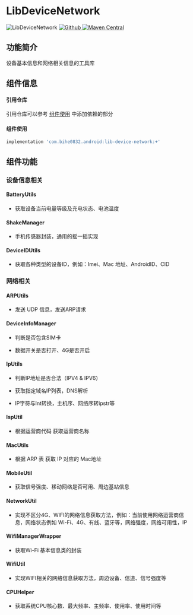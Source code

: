 # LibDeviceNetwork

![LibDeviceNetwork](https://img.shields.io/badge/AndroidAppFactory-LibDeviceNetwork-brightgreen)
[ ![Github](https://img.shields.io/badge/Github-LibDeviceNetwork-brightgreen?style=social) ](https://github.com/bihe0832/AndroidAppFactory/tree/master/LibDeviceNetwork)
[ ![Maven Central](https://img.shields.io/maven-central/v/com.bihe0832.android/lib-device-network) ](https://search.maven.org/artifact/com.bihe0832.android/lib-device-network)

## 功能简介

设备基本信息和网络相关信息的工具库

## 组件信息

#### 引用仓库

引用仓库可以参考 [组件使用](./../start.md) 中添加依赖的部分

#### 组件使用

```groovy
implementation 'com.bihe0832.android:lib-device-network:+'
```

## 组件功能

### 设备信息相关

#### BatteryUtils

- 获取设备当前电量等级及充电状态、电池温度

#### ShakeManager

- 手机传感器封装，通用的摇一摇实现

#### DeviceIDUtils

- 获取各种类型的设备ID，例如：Imei、Mac 地址、AndroidID、CID

### 网络相关

#### ARPUtils

- 发送 UDP 信息，发送ARP请求

#### DeviceInfoManager

- 判断是否包含SIM卡

- 数据开关是否打开、4G是否开启

#### IpUtils

- 判断IP地址是否合法（IPV4 & IPV6）

- 获取指定域名IP列表，DNS解析

- IP字符与Int转换，主机序、网络序转ipstr等

#### IspUtil

- 根据运营商代码 获取运营商名称

#### MacUtils

- 根据 ARP 表 获取 IP 对应的 Mac地址

#### MobileUtil

- 获取信号强度、移动网络是否可用、周边基站信息

#### NetworkUtil

- 实现不区分4G、WIFI的网络信息获取方法，例如：当前使用网络运营商信息，网络状态例如 Wi-Fi、4G、有线、蓝牙等，网络强度，网络可用性，IP

#### WifiManagerWrapper

- 获取Wi-Fi 基本信息类的封装

#### WifiUtil

- 实现WIFI相关的网络信息获取方法，周边设备、信道、信号强度等

#### CPUHelper

- 获取系统CPU核心数、最大频率、主频率、使用率、使用时间等
